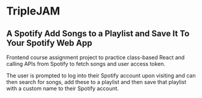 # TripleJAM
## A Spotify Add Songs to a Playlist and Save It To Your Spotify Web App

Frontend course assignment project to practice class-based React and calling APIs from Spotify to fetch songs and user access token.

The user is prompted to log into their Spotify account upon visiting and can then search for songs, add these to a playlist and then save that playlist with a custom name to their Spotify account. 